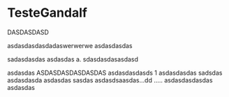 # TesteGandalf

DASDASDASD

asdasdasdasdadaswerwerwe asdasdasdas

sadasdasdas
asdasdas
a.
sdasdasdasasdasd

asdasdas
ASDASDASDASDASDAS
asdasdasdasds
1
asdasdasdas
sadsdas
asdasdasda
asdasdas
sasdas
asdasdsaasdas...dd
.....
asdasdasdasdas
asdasdas

